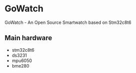 # GoWatch
GoWatch - An Open Source Smartwatch based on Stm32c8t6

## Main hardware
* stm32c8t6
* ds3231
* mpu6050
* bme280